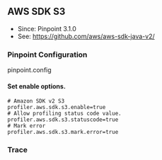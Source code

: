 ## AWS SDK S3
* Since: Pinpoint 3.1.0
* See: https://github.com/aws/aws-sdk-java-v2/

### Pinpoint Configuration
pinpoint.config

#### Set enable options.
~~~
# Amazon SDK v2 S3
profiler.aws.sdk.s3.enable=true
# Allow profiling status code value.
profiler.aws.sdk.s3.statuscode=true
# Mark error
profiler.aws.sdk.s3.mark.error=true
~~~

### Trace

